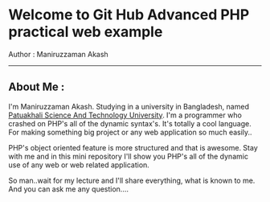 
# Welcome to Git Hub Advanced PHP practical web example
Author : Maniruzzaman Akash

***

## About Me :
I'm Maniruzzaman Akash. Studying in a university in Bangladesh, named [Patuakhali Science And Technology University](https://pstu.ac.bd). I'm a programmer who crashed on PHP's all of the dynamic syntax's. It's totally a cool language. For making something big project or any web application so much easily..

PHP's object oriented feature is more structured and that is awesome.
Stay with me and in this mini repository I'll show you PHP's all of the dynamic use of any web or web related application.

So man..wait for my lecture and I'll share everything, what is known to me. And you can ask me any question....